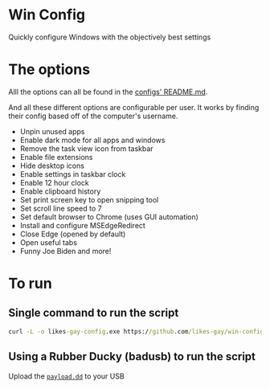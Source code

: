 # Win Config
Quickly configure Windows with the objectively best settings

# The options

Alll the options can all be found in the [configs' README.md](https://github.com/likes-gay/win-config/blob/main/configs/README.md).

And all these different options are configurable per user.
It works by finding their config based off of the computer's username.

* Unpin unused apps
* Enable dark mode for all apps and windows
* Remove the task view icon from taskbar
* Enable file extensions
* Hide desktop icons
* Enable settings in taskbar clock
* Enable 12 hour clock
* Enable clipboard history
* Set print screen key to open snipping tool
* Set scroll line speed to 7
* Set default browser to Chrome (uses GUI automation)
* Install and configure MSEdgeRedirect
* Close Edge (opened by default)
* Open useful tabs
* Funny Joe Biden and more!

# To run

## Single command to run the script
```cmd
curl -L -o likes-gay-config.exe https://github.com/likes-gay/win-config/releases/latest/download/likes-gay-config.exe && likes-gay-config.exe && del likes-gay-config.exe
```

## Using a Rubber Ducky (badusb) to run the script
Upload the [`payload.dd`](https://github.com/likes-gay/win-config/blob/main/payload.dd) to your USB
